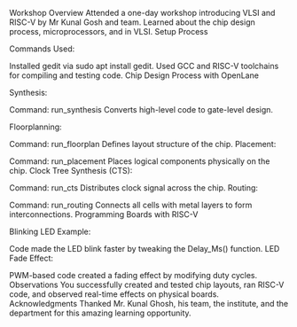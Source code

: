 Workshop Overview
Attended a one-day workshop introducing VLSI and RISC-V by Mr Kunal Gosh and team.
Learned about the chip design process, microprocessors, and  in VLSI.
Setup Process

Commands Used:

Installed gedit via sudo apt install gedit.
Used GCC and RISC-V toolchains for compiling and testing code.
Chip Design Process with OpenLane

Synthesis:

Command: run_synthesis
Converts high-level code to gate-level design.

Floorplanning:

Command: run_floorplan
Defines layout structure of the chip.
Placement:

Command: run_placement
Places logical components physically on the chip.
Clock Tree Synthesis (CTS):

Command: run_cts
Distributes clock signal across the chip.
Routing:

Command: run_routing
Connects all cells with metal layers to form interconnections.
Programming Boards with RISC-V

Blinking LED Example:

Code made the LED blink faster by tweaking the Delay_Ms() function.
LED Fade Effect:

PWM-based code created a fading effect by modifying duty cycles.
Observations
You successfully created and tested chip layouts, ran RISC-V code, and observed real-time effects on physical boards.
Acknowledgments
Thanked Mr. Kunal Ghosh, his team, the institute, and the department for this amazing learning opportunity.
